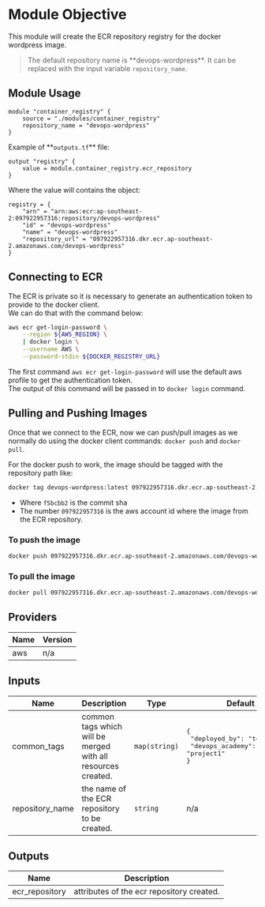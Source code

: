 # Module Objective

This module will create the ECR repository registry for the docker wordpress image.

> The default repository name is \*\*devops-wordpress\*\*. It can be replaced with the input variable `repository_name`.

## Module Usage

```hcl
module "container_registry" {
    source = "./modules/container_registry"
    repository_name = "devops-wordpress"
}
```

Example of \*\*`outputs.tf`** file:

```hcl
output "registry" {
    value = module.container_registry.ecr_repository
}

```

Where the value will contains the object:

```hcl
registry = {
    "arn" = "arn:aws:ecr:ap-southeast-2:097922957316:repository/devops-wordpress"
    "id" = "devops-wordpress"
    "name" = "devops-wordpress"
    "repository_url" = "097922957316.dkr.ecr.ap-southeast-2.amazonaws.com/devops-wordpress"
}
```

## Connecting to ECR

The ECR is private so it is necessary to generate an authentication token to provide to the docker client.  
We can do that with the command below:

```bash
aws ecr get-login-password \
	--region ${AWS_REGION} \
	| docker login \
	--username AWS \
	--password-stdin ${DOCKER_REGISTRY_URL}
```

The first command `aws ecr get-login-password` will use the default aws profile to get the authentication token.  
The output of this command will be passed in to `docker login` command.

## Pulling and Pushing Images

Once that we connect to the ECR, now we can push/pull images as we normally do using the docker client commands: `docker push` and `docker pull`.

For the docker push to work, the image should be tagged with the repository path like:

```bash
docker tag devops-wordpress:latest 097922957316.dkr.ecr.ap-southeast-2.amazonaws.com/devops-wordpress:f5bcbb2
```

* Where `f5bcbb2` is the commit sha
* The number `097922957316` is the aws account id where the image from the ECR repository.

### To push the image

```bash
docker push 097922957316.dkr.ecr.ap-southeast-2.amazonaws.com/devops-wordpress:f5bcbb2
```

### To pull the image

```bash
docker pull 097922957316.dkr.ecr.ap-southeast-2.amazonaws.com/devops-wordpress:f5bcbb2
```

## Providers

| Name | Version |
|------|---------|
| aws | n/a |

## Inputs

| Name | Description | Type | Default | Required |
|------|-------------|------|---------|:--------:|
| common\_tags | common tags which will be merged with all resources created. | `map(string)` | <pre>{<br>  "deployed_by": "terraform",<br>  "devops_academy": "project1"<br>}</pre> | no |
| repository\_name | the name of the ECR repository to be created. | `string` | n/a | yes |

## Outputs

| Name | Description |
|------|-------------|
| ecr\_repository | attributes of the ecr repository created. |

